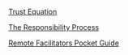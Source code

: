 <!--bl
(filemeta
    (title "Leadership And Coaching"))
/bl-->

[Trust Equation](https://trustedadvisor.com/why-trust-matters/understanding-trust/understanding-the-trust-equation)

[The Responsibility Process](https://www.youtube.com/watch?v=urcezKRhpoY)

[Remote Facilitators Pocket Guide](https://www.amazon.com/Remote-Facilitators-Pocket-Guide/dp/1523089105)
